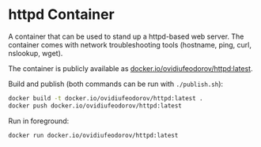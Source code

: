 # httpd Container

A container that can be used to stand up a httpd-based web server. The container comes with network troubleshooting
tools (hostname, ping, curl, nslookup, wget).    

The container is publicly available as [docker.io/ovidiufeodorov/httpd:latest](https://hub.docker.com/r/ovidiufeodorov/httpd).

Build and publish (both commands can be run with `./publish.sh`):

```bash
docker build -t docker.io/ovidiufeodorov/httpd:latest .
docker push docker.io/ovidiufeodorov/httpd:latest
```

Run in foreground: 

```bash
docker run docker.io/ovidiufeodorov/httpd:latest
```


  